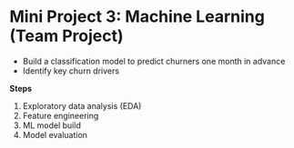 # Mini Project 3: Machine Learning (Team Project)
<ul>
<li>Build a classification model to predict churners one month in advance </li>
<li>Identify key churn drivers</li>
</ul>
<b>Steps</b>
<ol>
<li> Exploratory data analysis (EDA)</li>
<li> Feature engineering</li>
<li> ML model build</li>
<li> Model evaluation</li>
</ol>
